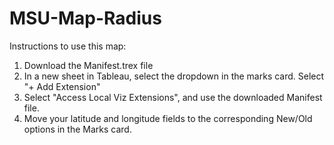 # MSU-Map-Radius

Instructions to use this map:

1. Download the Manifest.trex file
2. In a new sheet in Tableau, select the dropdown in the marks card. Select "+ Add Extension"
3. Select "Access Local Viz Extensions", and use the downloaded Manifest file.
4. Move your latitude and longitude fields to the corresponding New/Old options in the Marks card.
